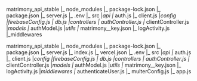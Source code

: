 matrimony_api_stable
  |_ node_modules
  |_ package-lock.json
  |_ package.json
  |_ server.js
  |_ .env
  |_ src
      |_api
         |_ auth.js
         |_ client.js
      |_config
         |_firebaseConfig.js
         |_ db.js
      |_controllers
         |_ authController.js
         |_ clientController.js
      |_models
         |_ authModel.js
      |_utils
         |_ matrimony__key.json
         |_ logActivity.js
      |_middlewares
      
matrimony_api_stable
  |_ node_modules
  |_ package-lock.json
  |_ package.json
  |_ server.js
  |_ index.js
  |_ vercel.json
  |_ .env
  |_ src
      |_api
         |_ auth.js
         |_ client.js
      |_config
         |_firebaseConfig.js
         |_ db.js
      |_controllers
         |_ authController.js
         |_ clientController.js
      |_models
         |_ authModel.js
      |_utils
         |_ matrimony__key.json
         |_ logActivity.js
      |_middlewares 
          |_ authenticateUser.js
           |_ multerConfig.js 
      |_ app.js
     







     